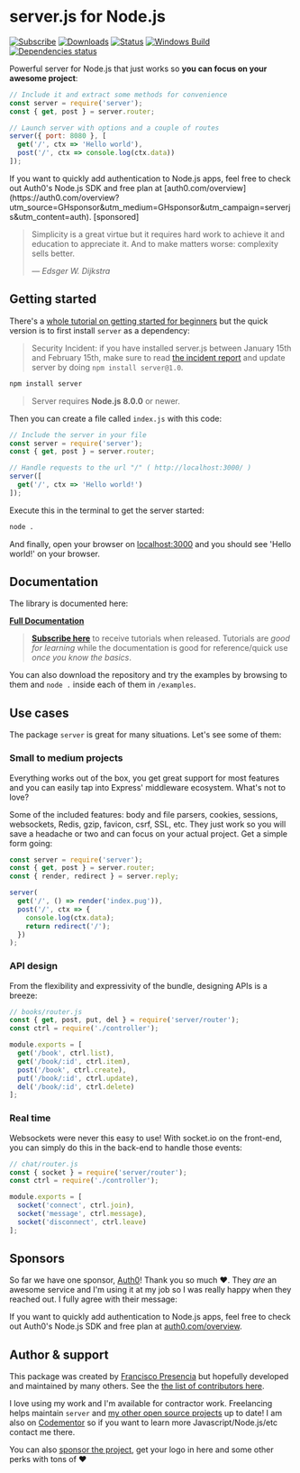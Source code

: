 # **server.js** for Node.js

[![Subscribe](https://img.shields.io/badge/%20subscribe%20-%20mailchimp%20-blue.svg )](http://eepurl.com/cGRggH)
[![Downloads](https://img.shields.io/npm/dm/server.svg)](https://npm-stat.com/charts.html?package=server)
[![Status](https://circleci.com/gh/franciscop/server.svg?style=shield)](https://circleci.com/gh/franciscop/server)
[![Windows Build](https://img.shields.io/appveyor/ci/franciscop/server.svg?label=windows)](https://ci.appveyor.com/project/franciscop/server)
[![Dependencies status](https://david-dm.org/franciscop/server/status.svg)](https://david-dm.org/franciscop/server)

Powerful server for Node.js that just works so **you can focus on your awesome project**:

```js
// Include it and extract some methods for convenience
const server = require('server');
const { get, post } = server.router;

// Launch server with options and a couple of routes
server({ port: 8080 }, [
  get('/', ctx => 'Hello world'),
  post('/', ctx => console.log(ctx.data))
]);
```

<div class="ad inline sponsored">If you want to quickly add authentication to Node.js apps, feel free to check out Auth0's Node.js SDK and free plan at [auth0.com/overview](https://auth0.com/overview?utm_source=GHsponsor&utm_medium=GHsponsor&utm_campaign=serverjs&utm_content=auth). [sponsored]</div>

<blockquote class="external">
  <p>Simplicity is a great virtue but it requires hard work to achieve it and education to appreciate it. And to make matters worse: complexity sells better.</p>
  <cite>― Edsger W. Dijkstra</cite>
</blockquote>


## Getting started

There's a [whole tutorial on getting started for beginners](https://serverjs.io/tutorials/getting-started/) but the quick version is to first install `server` as a dependency:

> Security Incident: if you have installed server.js between January 15th and February 15th, make sure to read [the incident report](https://github.com/franciscop/server/issues/73) and update server by doing `npm install server@1.0`.

```bash
npm install server
```

> Server requires **Node.js 8.0.0** or newer.

Then you can create a file called `index.js` with this code:

```js
// Include the server in your file
const server = require('server');
const { get, post } = server.router;

// Handle requests to the url "/" ( http://localhost:3000/ )
server([
  get('/', ctx => 'Hello world!')
]);
```

Execute this in the terminal to get the server started:

```bash
node .
```

And finally, open your browser on [localhost:3000](http://localhost:3000/) and you should see 'Hello world!' on your browser.



## Documentation

The library is documented here:

<strong><a class="button" href="https://serverjs.io/documentation/">Full Documentation</a></strong>

> [**Subscribe here**](http://eepurl.com/cGRggH) to receive tutorials when released. Tutorials are *good for learning* while the documentation is good for reference/quick use *once you know the basics*.

You can also download the repository and try the examples by browsing to them and `node .` inside each of them in `/examples`.



## Use cases

The package `server` is great for many situations. Let's see some of them:


### Small to medium projects

Everything works out of the box, you get great support for most features and you can easily tap into Express' middleware ecosystem. What's not to love?

Some of the included features: body and file parsers, cookies, sessions, websockets, Redis, gzip, favicon, csrf, SSL, etc. They just work so you will save a headache or two and can focus on your actual project. Get a simple form going:

```js
const server = require('server');
const { get, post } = server.router;
const { render, redirect } = server.reply;

server(
  get('/', () => render('index.pug')),
  post('/', ctx => {
    console.log(ctx.data);
    return redirect('/');
  })
);
```



### API design

From the flexibility and expressivity of the bundle, designing APIs is a breeze:

```js
// books/router.js
const { get, post, put, del } = require('server/router');
const ctrl = require('./controller');

module.exports = [
  get('/book', ctrl.list),
  get('/book/:id', ctrl.item),
  post('/book', ctrl.create),
  put('/book/:id', ctrl.update),
  del('/book/:id', ctrl.delete)
];
```



### Real time

Websockets were never this easy to use! With socket.io on the front-end, you can simply do this in the back-end to handle those events:

```js
// chat/router.js
const { socket } = require('server/router');
const ctrl = require('./controller');

module.exports = [
  socket('connect', ctrl.join),
  socket('message', ctrl.message),
  socket('disconnect', ctrl.leave)
];
```



## Sponsors

So far we have one sponsor, [Auth0](https://auth0.com/overview?utm_source=GHsponsor&utm_medium=GHsponsor&utm_campaign=serverjs&utm_content=auth)! Thank you so much ❤. They *are* an awesome service and I'm using it at my job so I was really happy when they reached out. I fully agree with their message:

If you want to quickly add authentication to Node.js apps, feel free to check out Auth0's Node.js SDK and free plan at [auth0.com/overview](https://auth0.com/overview?utm_source=GHsponsor&utm_medium=GHsponsor&utm_campaign=serverjs&utm_content=auth).




## Author & support

This package was created by [Francisco Presencia](http://francisco.io/) but hopefully developed and maintained by many others. See the [the list of contributors here](https://github.com/franciscop/server/graphs/contributors).

I love using my work and I'm available for contractor work. Freelancing helps maintain `server` and [my other open source projects](https://github.com/franciscop/) up to date! I am also on [Codementor](https://www.codementor.io/franciscop) so if you want to learn more Javascript/Node.js/etc contact me there.

You can also [sponsor the project](https://serverjs.io/sponsor), get your logo in here and some other perks with tons of ♥
